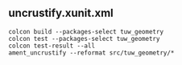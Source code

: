 ## uncrustify.xunit.xml
```
colcon build --packages-select tuw_geometry
colcon test --packages-select tuw_geometry
colcon test-result --all
ament_uncrustify --reformat src/tuw_geometry/*
```